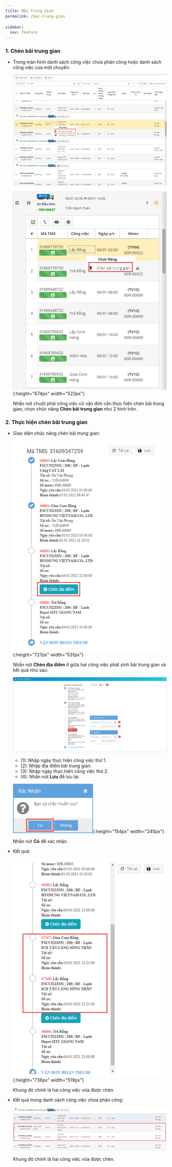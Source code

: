 ```yaml
---
title: Bãi Trung Gian
permalink: /bai-trung-gian

sidebar:
  nav: feature
---
```



### **1. Chèn bãi trung gian**
* Trong màn hình danh sách công việc chưa phân công hoặc danh sách công việc của một chuyến:

     ![](assets/additionaltask/001_AdditionalTask.jpg)

     ![](assets/additionaltask/002_AdditionalTask.jpg){:height="674px" width="522px"}

     Nhấn nút chuột phải công việc có vận đơn cần thực hiện chèn bãi trung gian, chọn chức năng **Chèn bãi trung gian** như 2 hình trên.
### **2. Thực hiện chèn bãi trung gian**
* Giao diện chức năng chèn bãi trung gian:

     ![](assets/additionaltask/003_AdditionalTask.jpg){:height="727px" width="531px"}

     Nhấn nút **Chèn địa điểm** ở giữa hai công việc phát sinh bãi trung gian và kết quả như sau:

     ![](assets/additionaltask/004_AdditionalTask.jpg)

     * (1): Nhập ngày thực hiện công việc thứ 1.
     * (2): Nhập địa điểm bãi trung gian.
     * (3): Nhập ngày thực hiện công việc thứ 2.
     * (4): Nhấn nút **Lưu** để lưu lại.

     ![](assets/additionaltask/005_AdditionalTask.jpg){:height="154px" width="245px"}

     Nhấn nút **Có** để xác nhận.

* Kết quả:

     ![](assets/additionaltask/006_AdditionalTask.jpg){:height="736px" width="519px"}

     Khung đỏ chính là hai công việc vừa được chèn.

* Kết quả trong danh sách công việc chưa phân công:

     ![](assets/additionaltask/007_AdditionalTask.jpg)
     
     Khung đỏ chính là hai công việc vừa được chèn.